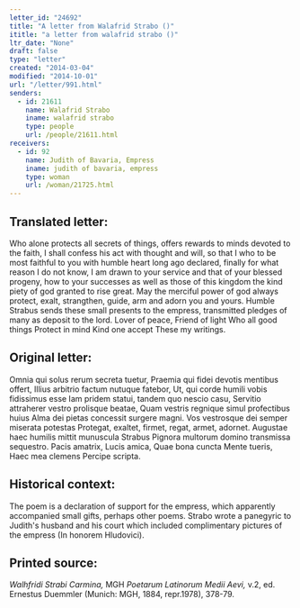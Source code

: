 ```yaml
---
letter_id: "24692"
title: "A letter from Walafrid Strabo ()"
ititle: "a letter from walafrid strabo ()"
ltr_date: "None"
draft: false
type: "letter"
created: "2014-03-04"
modified: "2014-10-01"
url: "/letter/991.html"
senders:
  - id: 21611
    name: Walafrid Strabo
    iname: walafrid strabo
    type: people
    url: /people/21611.html
receivers:
  - id: 92
    name: Judith of Bavaria, Empress
    iname: judith of bavaria, empress
    type: woman
    url: /woman/21725.html
---
```

<h2> Translated letter:</h2>Who alone protects all secrets of things,
offers rewards to minds devoted to the faith,
I shall confess his act with thought and will,
so that I who to be most faithful to you with humble heart
long ago declared, finally for what reason I do not know,
I am drawn to your service and that of your blessed progeny,
how to your successes as well as those of this kingdom
the kind piety of god granted to rise great.
May the merciful power of god always protect,
exalt, strangthen, guide, arm and adorn you and yours.
Humble Strabus sends these small presents to the empress,
transmitted pledges of many as deposit to the lord.
Lover of peace,     Friend of light   Who all good things
Protect in mind     Kind one accept   These my writings.
<h2 class="mt-4"> Original letter:</h2>Omnia qui solus rerum secreta tuetur,
Praemia qui fidei devotis mentibus offert,
Illius arbitrio factum nutuque fatebor,
Ut, qui corde humili vobis fidissimus esse
Iam pridem statui, tandem quo nescio casu,
Servitio attraherer vestro prolisque beatae,
Quam vestris regnique simul profectibus huius
Alma dei pietas concessit surgere magni.
Vos vestrosque dei semper miserata potestas
Protegat, exaltet, firmet, regat, armet, adornet.
Augustae haec humilis mittit munuscula Strabus
Pignora multorum domino transmissa sequestro.
Pacis amatrix,     Lucis amica,       Quae bona cuncta
Mente tueris,      Haec mea clemens   Percipe scripta.
<h2 class="mt-4"> Historical context:</h2>The poem is a declaration of support for the empress, which apparently accompanied small gifts, perhaps other poems.
Strabo wrote a panegyric to Judith's husband and his court which included complimentary pictures of the empress (In honorem Hludovici).
<h2 class="mt-4"> Printed source:</h2><p><em>Walhfridi Strabi Carmina,</em> MGH <em>Poetarum Latinorum Medii Aevi,</em> v.2, ed. Ernestus Duemmler (Munich: MGH, 1884, repr.1978), 378-79.</p>